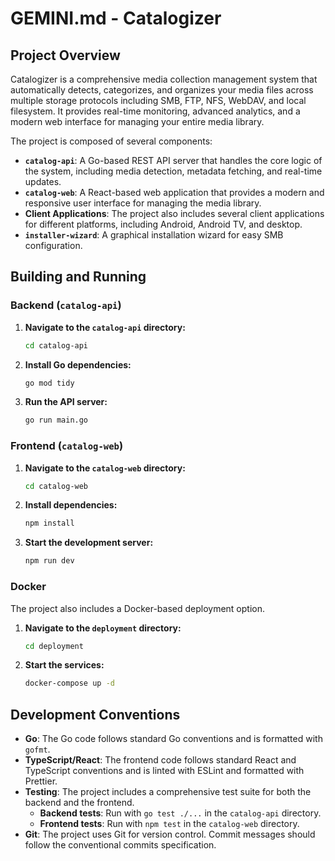 # GEMINI.md - Catalogizer

## Project Overview

Catalogizer is a comprehensive media collection management system that automatically detects, categorizes, and organizes your media files across multiple storage protocols including SMB, FTP, NFS, WebDAV, and local filesystem. It provides real-time monitoring, advanced analytics, and a modern web interface for managing your entire media library.

The project is composed of several components:

*   **`catalog-api`**: A Go-based REST API server that handles the core logic of the system, including media detection, metadata fetching, and real-time updates.
*   **`catalog-web`**: A React-based web application that provides a modern and responsive user interface for managing the media library.
*   **Client Applications**: The project also includes several client applications for different platforms, including Android, Android TV, and desktop.
*   **`installer-wizard`**: A graphical installation wizard for easy SMB configuration.

## Building and Running

### Backend (`catalog-api`)

1.  **Navigate to the `catalog-api` directory:**
    ```bash
    cd catalog-api
    ```
2.  **Install Go dependencies:**
    ```bash
    go mod tidy
    ```
3.  **Run the API server:**
    ```bash
    go run main.go
    ```

### Frontend (`catalog-web`)

1.  **Navigate to the `catalog-web` directory:**
    ```bash
    cd catalog-web
    ```
2.  **Install dependencies:**
    ```bash
    npm install
    ```
3.  **Start the development server:**
    ```bash
    npm run dev
    ```

### Docker

The project also includes a Docker-based deployment option.

1.  **Navigate to the `deployment` directory:**
    ```bash
    cd deployment
    ```
2.  **Start the services:**
    ```bash
    docker-compose up -d
    ```

## Development Conventions

*   **Go**: The Go code follows standard Go conventions and is formatted with `gofmt`.
*   **TypeScript/React**: The frontend code follows standard React and TypeScript conventions and is linted with ESLint and formatted with Prettier.
*   **Testing**: The project includes a comprehensive test suite for both the backend and the frontend.
    *   **Backend tests**: Run with `go test ./...` in the `catalog-api` directory.
    *   **Frontend tests**: Run with `npm test` in the `catalog-web` directory.
*   **Git**: The project uses Git for version control. Commit messages should follow the conventional commits specification.
